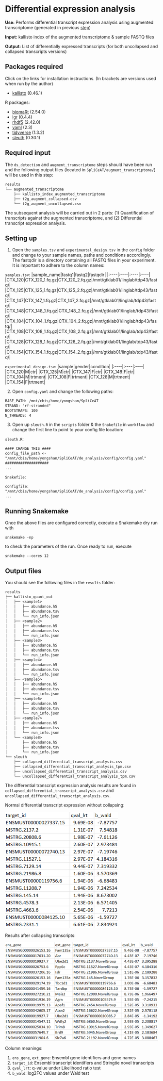 # Differential expression analysis

**Use:** Performs differential transcript expression analysis using augmented transcriptome (generated in previous [step](https://github.com/ys-lim/SpliCeAT/tree/main/augment_transcriptome))

**Input:** kallisto index of the augmented transcriptome & sample FASTQ files

**Output:** List of differentially expressed transcripts (for both uncollapsed and collapsed transcripts versions)

## Packages required
Click on the links for installation instructions. (In brackets are versions used when run by the author)
- [kallisto](https://pachterlab.github.io/kallisto/download) (0.46.1)

R packages:
- [biomaRt](https://bioconductor.org/packages/release/bioc/html/biomaRt.html) (2.54.0)
- [lgr](https://cran.r-project.org/web/packages/lgr/index.html) (0.4.4)
- [rhdf5](https://bioconductor.org/packages/release/bioc/html/rhdf5.html) (2.42.0)
- [yaml](https://www.rdocumentation.org/packages/yaml/versions/2.3.7) (2.3)
- [tidyverse](https://tidyverse.tidyverse.org/) (1.3.2)
- [sleuth](http://pachterlab.github.io/sleuth/download) (0.30.1)

## Required input
The `ds_detection` and `augment_transcriptome` steps should have been run and the following output files (located in `SpliCeAT/augment_transcriptome/`) will be used in this step: 
```
results
└── augmented_transcriptome
    ├── kallisto_index_augmented_transcriptome
    ├── t2g_augment_collapsed.csv
    └── t2g_augment_uncollapsed.csv
```
The subsequent analysis will be carried out in 2 parts: (1) Quantification of transcripts against the augmented transcriptome, and (2) Differential transcript expression analysis. 

## Setting up
1. Open the `samples.tsv` and `experimental_design.tsv` in the `config` folder and change to your sample names, paths and conditions accordingly. The fastqdir is a directory containing all FASTQ files in your experiment. It is important to adhere to the column names:

`samples.tsv`:
|sample_name|fastq1|fastq2|fastqdir|
|:----|:----|:----|:----|
|CTX_120|CTX_120_1.fq.gz|CTX_120_2.fq.gz|/mnt/gtklab01/linglab/tdp43/fastq/|
|CTX_125|CTX_125_1.fq.gz|CTX_125_2.fq.gz|/mnt/gtklab01/linglab/tdp43/fastq/|
|CTX_147|CTX_147_1.fq.gz|CTX_147_2.fq.gz|/mnt/gtklab01/linglab/tdp43/fastq/|
|CTX_148|CTX_148_1.fq.gz|CTX_148_2.fq.gz|/mnt/gtklab01/linglab/tdp43/fastq/|
|CTX_104|CTX_104_1.fq.gz|CTX_104_2.fq.gz|/mnt/gtklab01/linglab/tdp43/fastq/|
|CTX_108|CTX_108_1.fq.gz|CTX_108_2.fq.gz|/mnt/gtklab01/linglab/tdp43/fastq/|
|CTX_128|CTX_128_1.fq.gz|CTX_128_2.fq.gz|/mnt/gtklab01/linglab/tdp43/fastq/|
|CTX_154|CTX_154_1.fq.gz|CTX_154_2.fq.gz|/mnt/gtklab01/linglab/tdp43/fastq/|

`experimental_design.tsv`:
|sample|gender|condition|
|:----|:----|:----|
|CTX_120|M|ctr|
|CTX_125|M|ctr|
|CTX_147|F|ctr|
|CTX_148|F|ctr|
|CTX_104|M|trtment|
|CTX_108|F|trtment|
|CTX_128|M|trtment|
|CTX_154|F|trtment|

2. Open `config.yaml` and change the following paths:
```
BASE_PATH: /mnt/cbis/home/yongshan/SpliCeAT
STRAND: "rf-stranded"
BOOTSTRAPS: 100
N_THREADS: 4
```

3. Open up `sleuth.R` in the `scripts` folder & the `Snakefile` in `workflow` and change the first line to point to your config file location:

`sleuth.R`:
```
#### CHANGE THIS ####
config_file_path <- "/mnt/cbis/home/yongshan/SpliCeAT/de_analysis/config/config.yaml"
####################
...
```
`Snakefile`:
```
configfile: "/mnt/cbis/home/yongshan/SpliCeAT/de_analysis/config/config.yaml"
...
```

## Running Snakemake
Once the above files are configured correctly, execute a Snakemake dry run with
```
snakemake -np
```
to check the parameters of the run. Once ready to run, execute
```
snakemake --cores 12
```

## Output files
You should see the following files in the `results` folder:
```
results
├── kallisto_quant_out
│   ├── <sample1>
│   │   ├── abundance.h5
│   │   ├── abundance.tsv
│   │   └── run_info.json
│   ├── <sample2>
│   │   ├── abundance.h5
│   │   ├── abundance.tsv
│   │   └── run_info.json
│   ├── <sample3>
│   │   ├── abundance.h5
│   │   ├── abundance.tsv
│   │   └── run_info.json
│   ├── <sample4>
│   │   ├── abundance.h5
│   │   ├── abundance.tsv
│   │   └── run_info.json
│   ├── <sample5>
│   │   ├── abundance.h5
│   │   ├── abundance.tsv
│   │   └── run_info.json
│   ├── <sample6>
│   │   ├── abundance.h5
│   │   ├── abundance.tsv
│   │   └── run_info.json
│   ├── <sample7>
│   │   ├── abundance.h5
│   │   ├── abundance.tsv
│   │   └── run_info.json
│   └── <sample8>
│       ├── abundance.h5
│       ├── abundance.tsv
│       └── run_info.json
└── sleuth
    ├── collapsed_differential_transcript_analysis.csv
    ├── collapsed_differential_transcript_analysis_tpm.csv
    ├── uncollapsed_differential_transcript_analysis.csv
    └── uncollapsed_differential_transcript_analysis_tpm.csv
```
The differential transcript expression analysis results are found in `collapsed_differential_transcript_analysis.csv` and `uncollapsed_differential_transcript_analysis.csv`. 

Normal differential transcript expression without collapsing:
<p align="left">
  <img src="../images/sleuth_results_uncollapsed.png">
</p>

Results after collapsing transcripts:
<p align="left">
  <img src="../images/sleuth_results_collapsed.png">
</p>

Column meanings:
1. `ens_gene`, `ext_gene`: Ensembl gene identifiers and gene names
2. `target_id`: Ensembl transcript identifiers and Stringtie novel transcripts
3. `qval_lrt`: q-value under Likelihood ratio test
4. `b_wald`: log2FC values under Wald test

